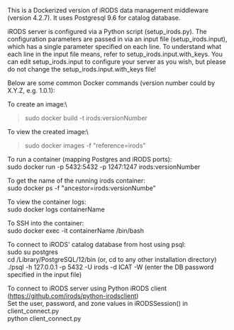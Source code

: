 This is a Dockerized version of iRODS data management middleware (version 4.2.7). It uses Postgresql 9.6 for catalog database.

iRODS server is configured via a Python script (setup_irods.py). The configuration parameters are passed in via 
an input file (setup_irods.input), which has a single parameter specified on each line. To understand what each line in 
the input file means, refer to setup_irods.input.with_keys. You can edit setup_irods.input to configure your server as you wish, 
but please do not change the setup_irods.input.with_keys file!

Below are some common Docker commands (version number could by X.Y.Z, e.g. 1.0.1):

To create an image:\
> sudo docker build -t irods:versionNumber

To view the created image:\
> sudo docker images -f "reference=irods"

To run a container (mapping Postgres and iRODS ports):\
    sudo docker run -p 5432:5432 -p 1247:1247 irods:versionNumber

To get the name of the running irods container:\
    sudo docker ps -f "ancestor=irods:versionNumbe"

To view the container logs:\
    sudo docker logs containerName

To SSH into the container:\
    sudo docker exec -it containerName /bin/bash

To connect to iRODS' catalog database from host using psql:\
    sudo su postgres\
    cd /Library/PostgreSQL/12/bin (or, cd to any other installation directory)\
    ./psql -h 127.0.0.1 -p 5432 -U irods -d ICAT -W (enter the DB password specified in the input file)

To connect to iRODS server using Python iRODS client (https://github.com/irods/python-irodsclient) \
    Set the user, password, and zone values in iRODSSession() in client_connect.py\
    python client_connect.py
